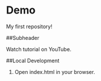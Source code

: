 # Demo

My first repository!

##Subheader

Watch tutorial on YouTube.

##Local Development

1. Open index.html in your browser.
